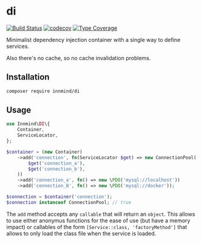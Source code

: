 # di

[![Build Status](https://github.com/innmind/di/workflows/CI/badge.svg?branch=master)](https://github.com/innmind/di/actions?query=workflow%3ACI)
[![codecov](https://codecov.io/gh/innmind/di/branch/develop/graph/badge.svg)](https://codecov.io/gh/innmind/di)
[![Type Coverage](https://shepherd.dev/github/innmind/di/coverage.svg)](https://shepherd.dev/github/innmind/di)

Minimalist dependency injection container with a single way to define services.

Also there's no cache, so no cache invalidation problems.

## Installation

```sh
composer require innmind/di
```

## Usage

```php
use Innmind\DI\{
    Container,
    ServiceLocator,
};

$container = (new Container)
    ->add('connection', fn(ServiceLocator $get) => new ConnectionPool( // imaginary class
        $get('connection_a'),
        $get('connection_b'),
    ))
    ->add('connection_a', fn() => new \PDO('mysql://localhost'))
    ->add('connection_B', fn() => new \PDO('mysql://docker'));

$connection = $container('connection');
$connection instanceof ConnectionPool; // true
```

The `add` method accepts any `callable` that will return an `object`. This allows to use either anonymus functions for the ease of use (but have a memory impact) or callables of the form `[Service::class, 'factoryMethod']` that allows to only load the class file when the service is loaded.
